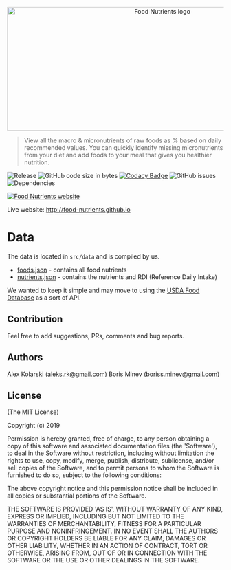 <p align="center">
  <img width="706" height="288" src="https://raw.githubusercontent.com/food-nutrients/food-nutrients/master/src/imgs/logo.png?raw=true" alt="Food Nutrients logo">
</p>

> View all the macro & micronutrients of raw foods as % based on daily recommended values. You can quickly identify missing micronutrients from your diet and add foods to your meal that gives you healthier nutrition.

![Release](https://img.shields.io/github/release/food-nutrients/food-nutrients.svg) ![GitHub code size in bytes](https://img.shields.io/github/languages/code-size/food-nutrients/food-nutrients.svg) [![Codacy Badge](https://api.codacy.com/project/badge/Grade/7f37798aff8949f0a3895127a5f82c17)](https://app.codacy.com/app/kolarski/food-nutrients?utm_source=github.com&utm_medium=referral&utm_content=food-nutrients/food-nutrients&utm_campaign=Badge_Grade_Dashboard) ![GitHub issues](https://img.shields.io/github/issues-raw/food-nutrients/food-nutrients.svg) ![Dependencies](https://img.shields.io/david/food-nutrients/food-nutrients.svg)

[![Food Nutrients website](https://raw.githubusercontent.com/food-nutrients/food-nutrients/master/public/screenshots/screen1.png?raw=true)](http://food-nutrients.github.io "Food Nutrients website")

Live website: <http://food-nutrients.github.io>

# Data

The data is located in `src/data` and is compiled by us.

-   [foods.json](https://github.com/food-nutrients/food-nutrients/blob/master/src/data/foods.json) - contains all food nutrients
-   [nutrients.json](https://github.com/food-nutrients/food-nutrients/blob/master/src/data/nutrients.json) - contains the nutrients and RDI (Reference Daily Intake)

We wanted to keep it simple and may move to using the [USDA Food Database](https://ndb.nal.usda.gov/ndb/search/list) as a sort of API.

## Contribution

Feel free to add suggestions, PRs, comments and bug reports.

## Authors

Alex Kolarski (aleks.rk@gmail.com)
Boris Minev (boriss.minev@gmail.com)

## License

(The MIT License)

Copyright (c) 2019

Permission is hereby granted, free of charge, to any person obtaining
a copy of this software and associated documentation files (the
'Software'), to deal in the Software without restriction, including
without limitation the rights to use, copy, modify, merge, publish,
distribute, sublicense, and/or sell copies of the Software, and to
permit persons to whom the Software is furnished to do so, subject to
the following conditions:

The above copyright notice and this permission notice shall be
included in all copies or substantial portions of the Software.

THE SOFTWARE IS PROVIDED 'AS IS', WITHOUT WARRANTY OF ANY KIND,
EXPRESS OR IMPLIED, INCLUDING BUT NOT LIMITED TO THE WARRANTIES OF
MERCHANTABILITY, FITNESS FOR A PARTICULAR PURPOSE AND NONINFRINGEMENT.
IN NO EVENT SHALL THE AUTHORS OR COPYRIGHT HOLDERS BE LIABLE FOR ANY
CLAIM, DAMAGES OR OTHER LIABILITY, WHETHER IN AN ACTION OF CONTRACT,
TORT OR OTHERWISE, ARISING FROM, OUT OF OR IN CONNECTION WITH THE
SOFTWARE OR THE USE OR OTHER DEALINGS IN THE SOFTWARE.
